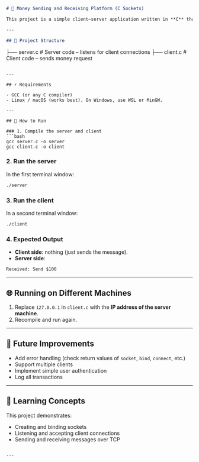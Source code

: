 
```markdown
# 💸 Money Sending and Receiving Platform (C Sockets)

This project is a simple client–server application written in **C** that demonstrates how to send and receive messages (simulating money transactions) using **TCP sockets**.

---

## 📂 Project Structure

```

├── server.c   # Server code – listens for client connections
├── client.c   # Client code – sends money request

````

---

## ⚡ Requirements

- GCC (or any C compiler)
- Linux / macOS (works best). On Windows, use WSL or MinGW.

---

## 🚀 How to Run

### 1. Compile the server and client
```bash
gcc server.c -o server
gcc client.c -o client
````

### 2. Run the server

In the first terminal window:

```bash
./server
```

### 3. Run the client

In a second terminal window:

```bash
./client
```

### 4. Expected Output

* **Client side**: nothing (just sends the message).
* **Server side**:

```
Received: Send $100
```

---

## 🌐 Running on Different Machines

1. Replace `127.0.0.1` in `client.c` with the **IP address of the server machine**.
2. Recompile and run again.

---

## 🔮 Future Improvements

* Add error handling (check return values of `socket`, `bind`, `connect`, etc.)
* Support multiple clients
* Implement simple user authentication
* Log all transactions

---

## 📖 Learning Concepts

This project demonstrates:

* Creating and binding sockets
* Listening and accepting client connections
* Sending and receiving messages over TCP

```

---
